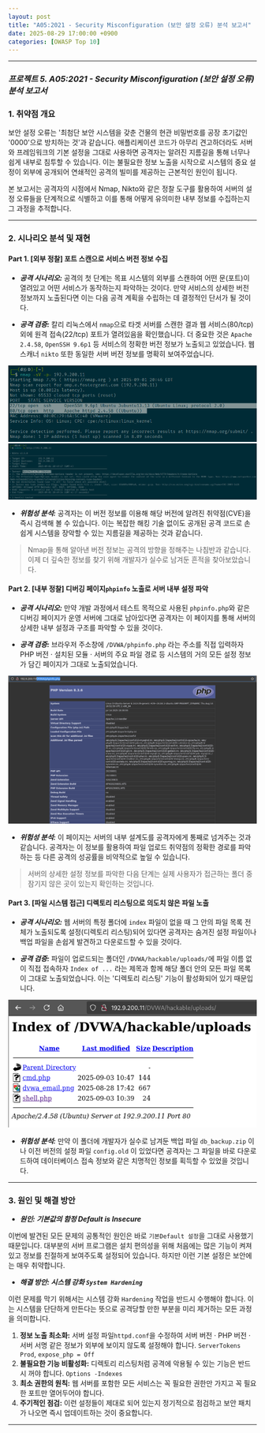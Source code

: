```yaml
---
layout: post
title: "A05:2021 - Security Misconfiguration (보안 설정 오류) 분석 보고서"
date: 2025-08-29 17:00:00 +0900
categories: [OWASP Top 10]
---
```

---

### ***프로젝트 5. A05:2021 - Security Misconfiguration (보안 설정 오류) 분석 보고서***

### 1. 취약점 개요

   보안 설정 오류는 '최첨단 보안 시스템을 갖춘 건물의 현관 비밀번호를 공장 초기값인 '0000'으로 방치하는 것'과 같습니다. 애플리케이션 코드가 아무리 견고하더라도 서버와 프레임워크의 기본 설정을 그대로 사용하면 공격자는 알려진 지름길을 통해 너무나 쉽게 내부로 침투할 수 있습니다. 이는 불필요한 정보 노출을 시작으로 시스템의 중요 설정이 외부에 공개되어 연쇄적인 공격의 빌미를 제공하는 근본적인 원인이 됩니다.

   본 보고서는 공격자의 시점에서 Nmap, Nikto와 같은 정찰 도구를 활용하여 서버의 설정 오류들을 단계적으로 식별하고 이를 통해 어떻게 유의미한 내부 정보를 수집하는지 그 과정을 추적합니다.

---

### 2. 시나리오 분석 및 재현

#### Part 1. [외부 정찰] 포트 스캔으로 서비스 버전 정보 수집

*   ***공격 시나리오:***
   공격의 첫 단계는 목표 시스템의 외부를 스캔하여 어떤 문(포트)이 열려있고 어떤 서비스가 동작하는지 파악하는 것이다. 만약 서비스의 상세한 버전 정보까지 노출된다면 이는 다음 공격 계획을 수립하는 데 결정적인 단서가 될 것이다.

*   ***공격 검증:***
   칼리 리눅스에서 `nmap`으로 타겟 서버를 스캔한 결과 웹 서비스(80/tcp) 외에 원격 접속(22/tcp) 포트가 열려있음을 확인했습니다. 더 중요한 것은 `Apache 2.4.58`, `OpenSSH 9.6p1` 등 서비스의 정확한 버전 정보가 노출되고 있었습니다. 웹 스캐너 `nikto` 또한 동일한 서버 버전 정보를 명확히 보여주었습니다.

   ![nmap](/assets/images/A05_P1-1.png)
   ![nikto](/assets/images/A05_P1-2.png)

*   ***위험성 분석:***
   공격자는 이 버전 정보를 이용해 해당 버전에 알려진 취약점(CVE)을 즉시 검색해 볼 수 있습니다. 이는 복잡한 해킹 기술 없이도 공개된 공격 코드로 손쉽게 시스템을 장악할 수 있는 지름길을 제공하는 것과 같습니다.

>  Nmap을 통해 알아낸 버전 정보는 공격의 방향을 정해주는 나침반과 같습니다. 이제 더 깊숙한 정보를 찾기 위해 개발자가 실수로 남겨둔 흔적을 찾아보았습니다.

#### Part 2. [내부 정찰] 디버깅 페이지`phpinfo` 노출로 서버 내부 설정 파악

*   ***공격 시나리오:***
   만약 개발 과정에서 테스트 목적으로 사용된 `phpinfo.php`와 같은 디버깅 페이지가 운영 서버에 그대로 남아있다면 공격자는 이 페이지를 통해 서버의 상세한 내부 설정과 구조를 파악할 수 있을 것이다.

*   ***공격 검증:***
   브라우저 주소창에 `/DVWA/phpinfo.php` 라는 주소를 직접 입력하자 PHP 버전 · 설치된 모듈 · 서버의 주요 파일 경로 등 시스템의 거의 모든 설정 정보가 담긴 페이지가 그대로 노출되었습니다.

   ![phpinfo](/assets/images/A05_P2-1.png)

*   ***위험성 분석:***
   이 페이지는 서버의 내부 설계도를 공격자에게 통째로 넘겨주는 것과 같습니다. 공격자는 이 정보를 활용하여 파일 업로드 취약점의 정확한 경로를 파악하는 등 다른 공격의 성공률을 비약적으로 높일 수 있습니다.

>  서버의 상세한 설정 정보를 파악한 다음 단계는 실제 사용자가 접근하는 폴더 중 잠기지 않은 곳이 있는지 확인하는 것입니다.

#### Part 3. [파일 시스템 접근] 디렉토리 리스팅으로 의도치 않은 파일 노출

*   ***공격 시나리오:***
   웹 서버의 특정 폴더에 `index` 파일이 없을 때 그 안의 파일 목록 전체가 노출되도록 설정(디렉토리 리스팅)되어 있다면 공격자는 숨겨진 설정 파일이나 백업 파일을 손쉽게 발견하고 다운로드할 수 있을 것이다.

*   ***공격 검증:***
   파일이 업로드되는 폴더인 `/DVWA/hackable/uploads/`에 파일 이름 없이 직접 접속하자 `Index of ...` 라는 제목과 함께 해당 폴더 안의 모든 파일 목록이 그대로 노출되었습니다. 이는 '디렉토리 리스팅' 기능이 활성화되어 있기 때문입니다.

   ![list](/assets/images/A05_P4-1.png)

*   ***위험성 분석:***
   만약 이 폴더에 개발자가 실수로 남겨둔 백업 파일 `db_backup.zip` 이나 이전 버전의 설정 파일 `config.old` 이 있었다면 공격자는 그 파일을 바로 다운로드하여 데이터베이스 접속 정보와 같은 치명적인 정보를 획득할 수 있었을 것입니다.

---

### 3. 원인 및 해결 방안

*   ***원인: 기본값의 함정 Default is Insecure***

   이번에 발견된 모든 문제의 공통적인 원인은 바로 `기본Default 설정`을 그대로 사용했기 때문입니다. 대부분의 서버 프로그램은 설치 편의성을 위해 처음에는 많은 기능이 켜져 있고 정보를 친절하게 보여주도록 설정되어 있습니다. 하지만 이런 기본 설정은 보안에는 매우 취약합니다.

*   ***해결 방안: 시스템 강화 `System Hardening`***

   이런 문제를 막기 위해서는 시스템 강화 `Hardening` 작업을 반드시 수행해야 합니다. 이는 시스템을 단단하게 만든다는 뜻으로 공격당할 만한 부분을 미리 제거하는 모든 과정을 의미합니다.
   
   1.  **정보 노출 최소화:** 서버 설정 파일`httpd.conf`을 수정하여 서버 버전 · PHP 버전 · 서버 서명 같은 정보가 외부에 보이지 않도록 설정해야 합니다. `ServerTokens Prod`, `expose_php = Off`
   2.  **불필요한 기능 비활성화:** 디렉토리 리스팅처럼 공격에 악용될 수 있는 기능은 반드시 꺼야 합니다. `Options -Indexes`
   3.  **최소 권한의 원칙:** 웹 서버를 포함한 모든 서비스는 꼭 필요한 권한만 가지고 꼭 필요한 포트만 열어두어야 합니다.
   4.  **주기적인 점검:** 이런 설정들이 제대로 되어 있는지 정기적으로 점검하고 보안 패치가 나오면 즉시 업데이트하는 것이 중요합니다.

<hr class="short-rule">